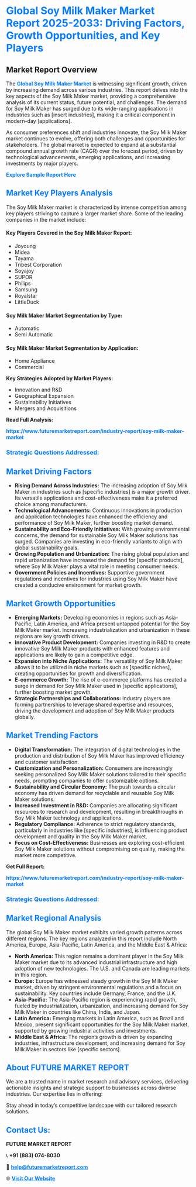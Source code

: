 <h1 style="color: #007BFF;">Global Soy Milk Maker Market Report 2025-2033: Driving Factors, Growth Opportunities, and Key Players</h1>

<section id="overview">
<h2>Market Report Overview</h2>
<p>The <a href="https://www.futuremarketreport.com/industry-report/soy-milk-maker-market" style="color: #007BFF; text-decoration: none;"><strong>Global Soy Milk Maker Market</strong></a> is witnessing significant growth, driven by increasing demand across various industries. This report delves into the key aspects of the Soy Milk Maker market, providing a comprehensive analysis of its current status, future potential, and challenges. The demand for Soy Milk Maker has surged due to its wide-ranging applications in industries such as [insert industries], making it a critical component in modern-day [applications].</p>
<p>As consumer preferences shift and industries innovate, the Soy Milk Maker market continues to evolve, offering both challenges and opportunities for stakeholders. The global market is expected to expand at a substantial compound annual growth rate (CAGR) over the forecast period, driven by technological advancements, emerging applications, and increasing investments by major players.</p>
</section>

<section id="overview">
<p><a href="https://www.futuremarketreport.com/request-sample/reportId=85908" style="color: #007BFF; text-decoration: none;"><strong>Explore Sample Report Here</strong></a></p>
</section>

<section id="key-players">
<h2 style="color: #007BFF;">Market Key Players Analysis</h2>
<p>The Soy Milk Maker market is characterized by intense competition among key players striving to capture a larger market share. Some of the leading companies in the market include:</p>
<h4>Key Players Covered in the Soy Milk Maker Report:</h4>
<ul><li>Joyoung</li><li>Midea</li><li>Tayama</li><li>Tribest Corporation</li><li>Soyajoy</li><li>SUPOR</li><li>Philips</li><li>Samsung</li><li>Royalstar</li><li>LittleDuck</li></ul>
<h4>Soy Milk Maker Market Segmentation by Type:</h4>
<ul><li>Automatic</li><li>Semi Automatic</li></ul>

<h4>Soy Milk Maker Market Segmentation by Application:</h4>
<ul><li>Home Appliance</li><li>Commercial</li></ul>
<p><strong>Key Strategies Adopted by Market Players:</strong></p>
<ul>
<li>Innovation and R&D</li>
<li>Geographical Expansion</li>
<li>Sustainability Initiatives</li>
<li>Mergers and Acquisitions</li>
</ul>
</section>

<section>
<p><strong>Read Full Analysis: </strong></p><a href="https://www.futuremarketreport.com/industry-report/soy-milk-maker-market" style="color: #007BFF; text-decoration: none;"><strong>https://www.futuremarketreport.com/industry-report/soy-milk-maker-market</strong></a>
<h3 style="color: #007BFF;">Strategic Questions Addressed:</h3>
</section>

<section id="driving-factors">
<h2 style="color: #007BFF;">Market Driving Factors</h2>
<ul>
<li><strong>Rising Demand Across Industries:</strong> The increasing adoption of Soy Milk Maker in industries such as [specific industries] is a major growth driver. Its versatile applications and cost-effectiveness make it a preferred choice among manufacturers.</li>
<li><strong>Technological Advancements:</strong> Continuous innovations in production and application technologies have enhanced the efficiency and performance of Soy Milk Maker, further boosting market demand.</li>
<li><strong>Sustainability and Eco-Friendly Initiatives:</strong> With growing environmental concerns, the demand for sustainable Soy Milk Maker solutions has surged. Companies are investing in eco-friendly variants to align with global sustainability goals.</li>
<li><strong>Growing Population and Urbanization:</strong> The rising global population and rapid urbanization have increased the demand for [specific products], where Soy Milk Maker plays a vital role in meeting consumer needs.</li>
<li><strong>Government Policies and Incentives:</strong> Supportive government regulations and incentives for industries using Soy Milk Maker have created a conducive environment for market growth.</li>
</ul>
</section>

<section id="growth-opportunities">
<h2 style="color: #007BFF;">Market Growth Opportunities</h2>
<ul>
<li><strong>Emerging Markets:</strong> Developing economies in regions such as Asia-Pacific, Latin America, and Africa present untapped potential for the Soy Milk Maker market. Increasing industrialization and urbanization in these regions are key growth drivers.</li>
<li><strong>Innovative Product Development:</strong> Companies investing in R&D to create innovative Soy Milk Maker products with enhanced features and applications are likely to gain a competitive edge.</li>
<li><strong>Expansion into Niche Applications:</strong> The versatility of Soy Milk Maker allows it to be utilized in niche markets such as [specific niches], creating opportunities for growth and diversification.</li>
<li><strong>E-commerce Growth:</strong> The rise of e-commerce platforms has created a surge in demand for Soy Milk Maker used in [specific applications], further boosting market growth.</li>
<li><strong>Strategic Partnerships and Collaborations:</strong> Industry players are forming partnerships to leverage shared expertise and resources, driving the development and adoption of Soy Milk Maker products globally.</li>
</ul>
</section>

<section id="trending-factors">
<h2 style="color: #007BFF;">Market Trending Factors</h2>
<ul>
<li><strong>Digital Transformation:</strong> The integration of digital technologies in the production and distribution of Soy Milk Maker has improved efficiency and customer satisfaction.</li>
<li><strong>Customization and Personalization:</strong> Consumers are increasingly seeking personalized Soy Milk Maker solutions tailored to their specific needs, prompting companies to offer customizable options.</li>
<li><strong>Sustainability and Circular Economy:</strong> The push towards a circular economy has driven demand for recyclable and reusable Soy Milk Maker solutions.</li>
<li><strong>Increased Investment in R&D:</strong> Companies are allocating significant resources to research and development, resulting in breakthroughs in Soy Milk Maker technology and applications.</li>
<li><strong>Regulatory Compliance:</strong> Adherence to strict regulatory standards, particularly in industries like [specific industries], is influencing product development and quality in the Soy Milk Maker market.</li>
<li><strong>Focus on Cost-Effectiveness:</strong> Businesses are exploring cost-efficient Soy Milk Maker solutions without compromising on quality, making the market more competitive.</li>
</ul>
</section>

<section>
<p><strong>Get Full Report: </strong></p><a href="https://www.futuremarketreport.com/industry-report/soy-milk-maker-market" style="color: #007BFF; text-decoration: none;"><strong>https://www.futuremarketreport.com/industry-report/soy-milk-maker-market</strong></a>
<h3 style="color: #007BFF;">Strategic Questions Addressed:</h3>
</section>


<section id="regional-analysis">
<h2 style="color: #007BFF;">Market Regional Analysis</h2>
<p>The global Soy Milk Maker market exhibits varied growth patterns across different regions. The key regions analyzed in this report include North America, Europe, Asia-Pacific, Latin America, and the Middle East & Africa:</p>
<ul>
<li><strong>North America:</strong> This region remains a dominant player in the Soy Milk Maker market due to its advanced industrial infrastructure and high adoption of new technologies. The U.S. and Canada are leading markets in this region.</li>
<li><strong>Europe:</strong> Europe has witnessed steady growth in the Soy Milk Maker market, driven by stringent environmental regulations and a focus on sustainability. Key countries include Germany, France, and the U.K.</li>
<li><strong>Asia-Pacific:</strong> The Asia-Pacific region is experiencing rapid growth, fueled by industrialization, urbanization, and increasing demand for Soy Milk Maker in countries like China, India, and Japan.</li>
<li><strong>Latin America:</strong> Emerging markets in Latin America, such as Brazil and Mexico, present significant opportunities for the Soy Milk Maker market, supported by growing industrial activities and investments.</li>
<li><strong>Middle East & Africa:</strong> The region’s growth is driven by expanding industries, infrastructure development, and increasing demand for Soy Milk Maker in sectors like [specific sectors].</li>
</ul>
</section>

<footer>
<h2 style="color: #007BFF;">About FUTURE MARKET REPORT</h2>
<p>We are a trusted name in market research and advisory services, delivering actionable insights and strategic support to businesses across diverse industries. Our expertise lies in offering:</p>

<p>Stay ahead in today’s competitive landscape with our tailored research solutions.</p>

<h2 style="color: #007BFF;">Contact Us:</h2>
<p><strong>FUTURE MARKET REPORT</strong></p>
<p>📞 <strong>+91 (883) 074-8030</strong></p>
<p>📧 <strong><a href="mailto:help@futuremarketreport.com" style="color: #007BFF;">help@futuremarketreport.com</a></strong></p>
<p>🌐 <strong><a href="https://www.futuremarketreport.com/" style="color: #007BFF;">Visit Our Website</a></strong></p>
</footer>